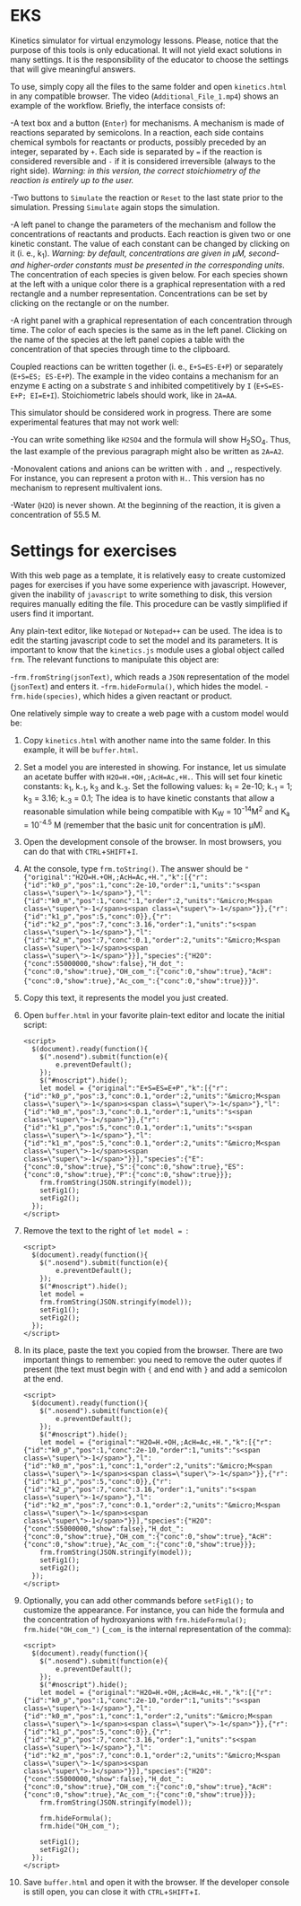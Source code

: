 # EKS
Kinetics simulator for virtual enzymology lessons. Please, notice that the purpose of this tools is only educational. It will not yield exact solutions in many settings. It is the responsibility of the educator to choose the settings that will give meaningful answers.

To use, simply copy all the files to the same folder and open `kinetics.html` in any compatible browser. The video (`Additional_File_1.mp4`) shows an example of the workflow. Briefly, the interface consists of:

-A text box and a button (`Enter`) for mechanisms. A mechanism is made of reactions separated by semicolons. In a reaction, each side contains chemical symbols for reactants or products, possibly preceded by an integer, separated by `+`. Each side is separated by `=` if the reaction is considered reversible and `-` if it is considered irreversible (always to the right side). *Warning: in this version, the correct stoichiometry of the reaction is entirely up to the user.*

-Two buttons to `Simulate` the reaction or `Reset` to the last state prior to the simulation. Pressing `Simulate` again stops the simulation.

-A left panel to change the parameters of the mechanism and follow the concentrations of reactants and products. Each reaction is given two or one kinetic constant. The value of each constant can be changed by clicking on it (i. e., k<sub>1</sub>). *Warning: by default, concentrations are given in &micro;M, second- and higher-order constants must be presented in the corresponding units*. The concentration of each species is given below. For each species shown at the left with a unique color there is a graphical representation with a red rectangle and a number representation. Concentrations can be set by clicking on the rectangle or on the number. 

-A right panel with a graphical representation of each concentration through time. The color of each species is the same as in the left panel. Clicking on the name of the species at the left panel copies a table with the concentration of that species through time to the clipboard.

Coupled reactions can be written together (i. e., `E+S=ES-E+P`) or separately (`E+S=ES; ES-E+P`). The example in the video contains a mechanism for an enzyme `E` acting on a substrate `S` and inhibited competitively by `I` (`E+S=ES-E+P; EI=E+I`). Stoichiometric labels should work, like in `2A=AA`.

This simulator should be considered work in progress. There are some experimental features that may not work well:

-You can write something like `H2SO4` and the formula will show H<sub>2</sub>SO<sub>4</sub>. Thus, the last example of the previous paragraph might also be written as `2A=A2`. 

-Monovalent cations and anions can be written with `.` and `,`, respectively. For instance, you can represent a proton with `H.`. This version has no mechanism to represent multivalent ions.

-Water (`H2O`) is never shown. At the beginning of the reaction, it is given a concentration of 55.5 M.

# Settings for exercises

With this web page as a template, it is relatively easy to create customized pages for exercises if you have some experience with javascript. However, given the inability of `javascript` to write something to disk, this version requires manually editing the file. This procedure can be vastly simplified if users find it important. 

Any plain-text editor, like `Notepad` or `Notepad++` can be used. The idea is to edit the starting javascript code to set the model and its parameters. It is important to know that the `kinetics.js` module uses a global object called `frm`. The relevant functions to manipulate this object are:

-`frm.fromString(jsonText)`, which reads a `JSON` representation of the model (`jsonText`) and enters it.
-`frm.hideFormula()`, which hides the model.
-`frm.hide(species)`, which hides a given reactant or product.

One relatively simple way to create a web page with a custom model would be:

1. Copy `kinetics.html` with another name into the same folder. In this example, it will be `buffer.html`.
1. Set a model you are interested in showing. For instance, let us simulate an acetate buffer with `H2O=H.+OH,;AcH=Ac,+H.`. This will set four kinetic constants: k<sub>1</sub>, k<sub>-1</sub>, k<sub>3</sub> and k<sub>-3</sub>. Set the following values: k<sub>1</sub> = 2e-10; k<sub>-1</sub> = 1; k<sub>3</sub> = 3.16; k<sub>-3</sub> = 0.1; The idea is to have kinetic constants that allow a reasonable simulation while being compatible with K<sub>W</sub> = 10<sup>-14</sup>M<sup>2</sup> and K<sub>a</sub> = 10<sup>-4.5</sup> M (remember that the basic unit for concentration is &micro;M).
1. Open the development console of the browser. In most browsers, you can do that with `CTRL`+`SHIFT`+`I`. 
1. At the console, type `frm.toString()`. The answer should be `"{"original":"H2O=H.+OH,;AcH=Ac,+H.","k":[{"r":{"id":"k0_p","pos":1,"conc":2e-10,"order":1,"units":"s<span class=\"super\">-1</span>"},"l":{"id":"k0_m","pos":1,"conc":1,"order":2,"units":"&micro;M<span class=\"super\">-1</span>s<span class=\"super\">-1</span>"}},{"r":{"id":"k1_p","pos":5,"conc":0}},{"r":{"id":"k2_p","pos":7,"conc":3.16,"order":1,"units":"s<span class=\"super\">-1</span>"},"l":{"id":"k2_m","pos":7,"conc":0.1,"order":2,"units":"&micro;M<span class=\"super\">-1</span>s<span class=\"super\">-1</span>"}}],"species":{"H2O":{"conc":55000000,"show":false},"H_dot_":{"conc":0,"show":true},"OH_com_":{"conc":0,"show":true},"AcH":{"conc":0,"show":true},"Ac_com_":{"conc":0,"show":true}}}"`.
1. Copy this text, it represents the model you just created.
1. Open `buffer.html` in your favorite plain-text editor and locate the initial script:
    
	``` 
	<script>
	  $(document).ready(function(){
		$(".nosend").submit(function(e){ 
			e.preventDefault();
		});
		$("#noscript").hide();
		let model = {"original":"E+S=ES=E+P","k":[{"r":{"id":"k0_p","pos":3,"conc":0.1,"order":2,"units":"&micro;M<span class=\"super\">-1</span>s<span class=\"super\">-1</span>"},"l":{"id":"k0_m","pos":3,"conc":0.1,"order":1,"units":"s<span class=\"super\">-1</span>"}},{"r":{"id":"k1_p","pos":5,"conc":0.1,"order":1,"units":"s<span class=\"super\">-1</span>"},"l":{"id":"k1_m","pos":5,"conc":0.1,"order":2,"units":"&micro;M<span class=\"super\">-1</span>s<span class=\"super\">-1</span>"}}],"species":{"E":{"conc":0,"show":true},"S":{"conc":0,"show":true},"ES":{"conc":0,"show":true},"P":{"conc":0,"show":true}}};
		frm.fromString(JSON.stringify(model));
		setFig1();
		setFig2();
	  });
	</script>
	```
1. Remove the text to the right of `let model = `:

	```
	<script>
	  $(document).ready(function(){
		$(".nosend").submit(function(e){ 
			e.preventDefault();
		});
		$("#noscript").hide();
		let model = 
		frm.fromString(JSON.stringify(model));
		setFig1();
		setFig2();
	  });
	</script>
	``` 
1. In its place, paste the text you copied from the browser. There are two important things to remember: you need to remove the outer quotes if present (the text must begin with `{` and end with `}` and add a semicolon at the end.

	```
	<script>
	  $(document).ready(function(){
		$(".nosend").submit(function(e){ 
			e.preventDefault();
		});
		$("#noscript").hide();
		let model = {"original":"H2O=H.+OH,;AcH=Ac,+H.","k":[{"r":{"id":"k0_p","pos":1,"conc":2e-10,"order":1,"units":"s<span class=\"super\">-1</span>"},"l":{"id":"k0_m","pos":1,"conc":1,"order":2,"units":"&micro;M<span class=\"super\">-1</span>s<span class=\"super\">-1</span>"}},{"r":{"id":"k1_p","pos":5,"conc":0}},{"r":{"id":"k2_p","pos":7,"conc":3.16,"order":1,"units":"s<span class=\"super\">-1</span>"},"l":{"id":"k2_m","pos":7,"conc":0.1,"order":2,"units":"&micro;M<span class=\"super\">-1</span>s<span class=\"super\">-1</span>"}}],"species":{"H2O":{"conc":55000000,"show":false},"H_dot_":{"conc":0,"show":true},"OH_com_":{"conc":0,"show":true},"AcH":{"conc":0,"show":true},"Ac_com_":{"conc":0,"show":true}}};
		frm.fromString(JSON.stringify(model));
		setFig1();
		setFig2();
	  });
	</script>
	``` 
1. Optionally, you can add other commands before `setFig1();` to customize the appearance. For instance, you can hide the formula and the concentration of hydroxyanions with `frm.hideFormula(); frm.hide("OH_com_")` (`_com_` is the internal representation of the comma):

	```
	<script>
	  $(document).ready(function(){
		$(".nosend").submit(function(e){ 
			e.preventDefault();
		});
		$("#noscript").hide();
		let model = {"original":"H2O=H.+OH,;AcH=Ac,+H.","k":[{"r":{"id":"k0_p","pos":1,"conc":2e-10,"order":1,"units":"s<span class=\"super\">-1</span>"},"l":{"id":"k0_m","pos":1,"conc":1,"order":2,"units":"&micro;M<span class=\"super\">-1</span>s<span class=\"super\">-1</span>"}},{"r":{"id":"k1_p","pos":5,"conc":0}},{"r":{"id":"k2_p","pos":7,"conc":3.16,"order":1,"units":"s<span class=\"super\">-1</span>"},"l":{"id":"k2_m","pos":7,"conc":0.1,"order":2,"units":"&micro;M<span class=\"super\">-1</span>s<span class=\"super\">-1</span>"}}],"species":{"H2O":{"conc":55000000,"show":false},"H_dot_":{"conc":0,"show":true},"OH_com_":{"conc":0,"show":true},"AcH":{"conc":0,"show":true},"Ac_com_":{"conc":0,"show":true}}};
		frm.fromString(JSON.stringify(model));
		
		frm.hideFormula(); 
		frm.hide("OH_com_");
		
		setFig1();
		setFig2();
	  });
	</script>
	``` 
1. Save `buffer.html` and open it with the browser. If the developer console is still open, you can close it with `CTRL`+`SHIFT`+`I`.